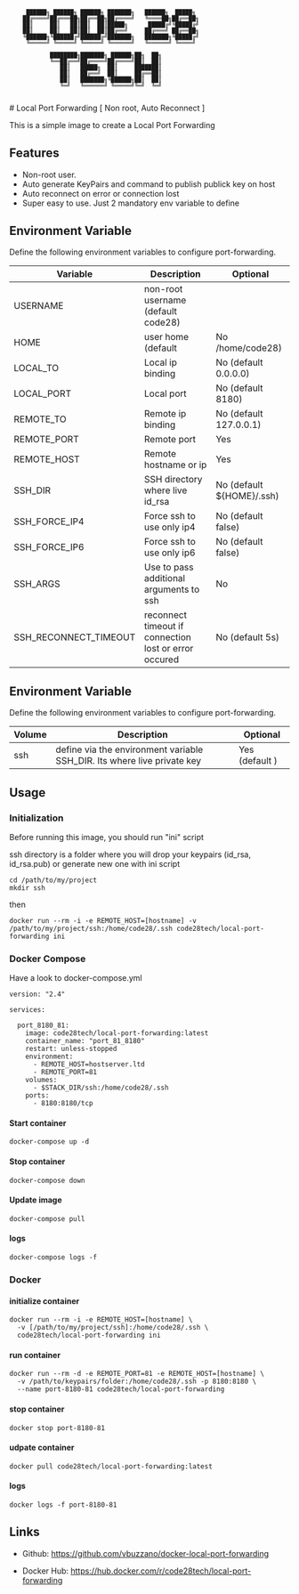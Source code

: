<code>

         ██████╗ ██████╗ ██████╗ ███████╗   ██████╗  █████╗   
        ██╔════╝██╔═══██╗██╔══██╗██╔════╝   ╚════██╗██╔══██╗  
        ██║     ██║   ██║██║  ██║█████╗      █████╔╝╚█████╔╝  
        ██║     ██║   ██║██║  ██║██╔══╝     ██╔═══╝ ██╔══██╗  
        ╚██████╗╚██████╔╝██████╔╝███████╗   ███████╗╚█████╔╝  
         ╚═════╝ ╚═════╝ ╚═════╝ ╚══════╝   ╚══════╝ ╚════╝   
        
                ████████╗███████╗ ██████╗██╗  ██╗  
                ╚══██╔══╝██╔════╝██╔════╝██║  ██║  
                   ██║   █████╗  ██║     ███████║  
                   ██║   ██╔══╝  ██║     ██╔══██║  
                   ██║   ███████╗╚██████╗██║  ██║  
                   ╚═╝   ╚══════╝ ╚═════╝╚═╝  ╚═╝  
</code>
# Local Port Forwarding [ Non root, Auto Reconnect ]

This is a simple image to create a Local Port Forwarding 

## Features

* Non-root user.  
* Auto generate KeyPairs and command to publish publick key on host 
* Auto reconnect on error or connection lost
* Super easy to use. Just 2 mandatory env variable to define

## Environment Variable

Define the following environment variables to configure port-forwarding.

Variable | Description | Optional
-------- | ----------- | --------
USERNAME | non-root username (default code28)
HOME | user home (default | No  /home/code28)
LOCAL_TO | Local ip binding | No  (default 0.0.0.0)
LOCAL_PORT | Local port | No (default 8180)
REMOTE_TO | Remote ip binding | No (default 127.0.0.1)
REMOTE_PORT | Remote port | Yes
REMOTE_HOST | Remote hostname or ip | Yes
SSH_DIR | SSH directory where live id_rsa | No (default ${HOME}/.ssh)
SSH_FORCE_IP4 | Force ssh to use only ip4 | No (default false)
SSH_FORCE_IP6 | Force ssh to use only ip6 | No (default false)
SSH_ARGS | Use to pass additional arguments to ssh | No 
SSH_RECONNECT_TIMEOUT | reconnect timeout if connection lost or error occured | No (default 5s) 

## Environment Variable

Define the following environment variables to configure port-forwarding.

Volume | Description | Optional
-------- | ----------- | --------
ssh | define via the environment variable SSH_DIR. Its where live private key | Yes (default )

## Usage

### Initialization

Before running this image, you should run "ini" script

ssh directory is a folder where you will drop your keypairs (id_rsa, id_rsa.pub) or generate new one with ini script

    cd /path/to/my/project  
    mkdir ssh  

then

    docker run --rm -i -e REMOTE_HOST=[hostname] -v /path/to/my/project/ssh:/home/code28/.ssh code28tech/local-port-forwarding ini  


### Docker Compose
  
Have a look to docker-compose.yml  

    version: "2.4"  
      
    services:  
      
      port_8180_81:  
        image: code28tech/local-port-forwarding:latest  
        container_name: "port_81_8180"  
        restart: unless-stopped  
        environment:  
          - REMOTE_HOST=hostserver.ltd  
          - REMOTE_PORT=81  
        volumes:  
          - $STACK_DIR/ssh:/home/code28/.ssh  
        ports:  
          - 8180:8180/tcp  

#### Start container

    docker-compose up -d  

#### Stop container

    docker-compose down  

#### Update image

    docker-compose pull  

#### logs

    docker-compose logs -f  


### Docker

#### initialize container

    docker run --rm -i -e REMOTE_HOST=[hostname] \  
      -v [/path/to/my/project/ssh]:/home/code28/.ssh \  
      code28tech/local-port-forwarding ini

#### run container

    docker run --rm -d -e REMOTE_PORT=81 -e REMOTE_HOST=[hostname] \
      -v /path/to/keypairs/folder:/home/code28/.ssh -p 8180:8180 \ 
      --name port-8180-81 code28tech/local-port-forwarding

#### stop container

    docker stop port-8180-81

#### udpate container 

    docker pull code28tech/local-port-forwarding:latest

#### logs

    docker logs -f port-8180-81


## Links

- Github: https://github.com/vbuzzano/docker-local-port-forwarding

- Docker Hub: https://hub.docker.com/r/code28tech/local-port-forwarding
